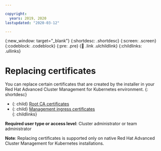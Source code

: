 ```yaml
---

copyright:
  years: 2019, 2020
lastupdated: "2020-03-12"

---
```


{:new_window: target="_blank"}
{:shortdesc: .shortdesc}
{:screen: .screen}
{:codeblock: .codeblock}
{:pre: .pre}
{:child: .link .ulchildlink}
{:childlinks: .ullinks}

# Replacing certificates

You can replace certain certificates that are created by the installer in your Red Hat Advanced Cluster Management for Kubernetes environment.
{: shortdesc}

- {: child} [Root CA certificates](cert_root_ca.md) <br />
- {: child} [Management ingress certificates](cert_mgmt_ingress.md) <br />
{: childlinks}

**Required user type or access level**: Cluster administrator or team administrator

**Note**: Replacing certificates is supported only on native Red Hat Advanced Cluster Management for Kubernetes installations.
